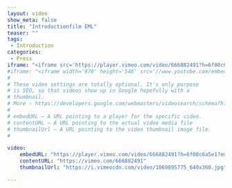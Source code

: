 ```yaml
---
layout: video
show_meta: false
title: "Introductionfilm EML"
teaser: ""
tags:
 - Introduction
categories:
 - Press
iframe: "<iframe src='https://player.vimeo.com/video/666882491?h=6f00c6a5e1?embedparameter=value' width='970' height='546' frameborder='0' allowfullscreen></iframe>"
#iframe: "<iframe width='970' height='546' src='//www.youtube.com/embed/WoHxoz_0ykI' frameborder='0' allowfullscreen></iframe>"
#
# These video settings are totally optional. It's only purpose
# is SEO, so that videos show up in Google hopefully with a
# thumbnail.
# More › https://developers.google.com/webmasters/videosearch/schema?hl=en&rd=1
#
# embedURL – A URL pointing to a player for the specific video.
# contentURL – A URL pointing to the actual video media file
# thumbnailUrl – A URL pointing to the video thumbnail image file.
#

video:
    embedURL: "https://player.vimeo.com/video/666882491?h=6f00c6a5e1?embedparameter=value"
    contentURL: "https://vimeo.com/666882491"
    thumbnailUrl: "https://i.vimeocdn.com/video/1069895775_640x360.jpg"

---
```

<!--more-->


